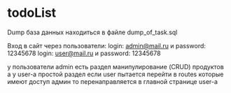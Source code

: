 # todoList
Dump база данных находиться в файле dump_of_task.sql

Вход в сайт через пользователи:
login: admin@mail.ru и password: 12345678
login: user@mail.ru и password: 12345678

у пользователи admin есть раздел манипулирование (CRUD) продуктов
а у user-а простой раздел
если user пытается перейти в routes которые имеют доступ админ то перенаправляется в главной странице user-a
